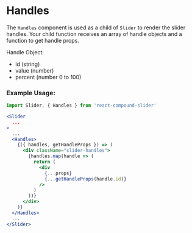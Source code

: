# Handles

The `Handles` component is used as a child of `Slider` to render the slider handles.
Your child function receives an array of handle objects and a function to get handle props.

Handle Object:

- id (string)
- value (number)
- percent (number 0 to 100)

### Example Usage:
```jsx
import Slider, { Handles } from 'react-compound-slider'

<Slider
  ...
>
  ...
  <Handles>
    {({ handles, getHandleProps }) => (
      <div className="slider-handles">
        {handles.map(handle => (
          return (
            <div
              {...props}
              {...getHandleProps(handle.id)}
            />
          )
        ))}
      </div>
    )}
  </Handles>
  ...
</Slider>
```